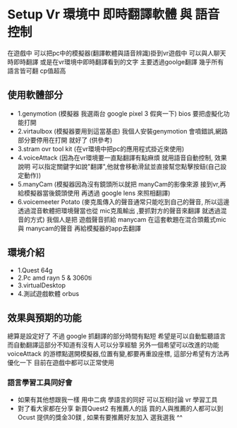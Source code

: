# Setup Vr 環境中 即時翻譯軟體 與 語音控制

在遊戲中 可以把pc中的模擬器(翻譯軟體與語音辨識)掛到vr遊戲中
可以與人聊天時即時翻譯 或是在vr環境中即時翻譯看到的文字
主要透過goolge翻譯 幾乎所有語言皆可翻   cp值超高

## 使用軟體部分

* 1.genymotion (模擬器 我選兩台 google pixel 3 假爽一下) bios 要把虛擬化功能打開
* 2.virtaulbox (模擬器要用到這當基底) 我個人安裝genymotion 會噴錯誤,網路部分要停用在打開 就好了 (供參考)
* 3.stram ovr tool kit (在vr環境中把pc的應用程式掛近來使用)
* 4.voiceAttack (因為在vr環境要一直點翻譯有點麻煩 就用語音自動控制, 效果說明  可以指定關鍵字如說"翻譯",他就會移動滑鼠並直接幫您點擊按鈕(自己設定動作))
* 5.manyCam (模擬器因為沒有鏡頭所以就把 manyCam的影像來源 接到vr,再給模擬器當後鏡頭使用 再透過 google lens 來照相翻譯)
* 6.voicemeeter Potato (麥克風傳入的聲音通常只能吃到自己的聲音, 所以這邊透過混音軟體把環境聲當也從 mic克風輸出 ,要抓對方的聲音來翻譯 就透過混音的方式) 我個人是把 遊戲聲音抓給 manycam 在這套軟題在混合頭戴式mic 與 manycam的聲音 再給模擬器的app去翻譯

## 環境介紹

* 1.Quest 64g
* 2.Pc amd rayn 5 & 3060ti
* 3.virtualDesktop
* 4.測試遊戲軟體 orbus


## 效果與預期的功能

總算是設定好了  不過 google 抓翻譯的部分時間有點短 希望是可以自動監聽語言而自動翻譯這部分不知道有沒有人可以分享經驗
另外一個希望可以改進的功能 voiceAttack 的游標點選開模擬器,位置有變,都要再重設座標, 這部分希望有方法再優化一下
目前在遊戲中都可以正常使用 


### 語言學習工具同好會

* 如果有其他想跟我一樣 用中二病 學語言的同好 可以互相討論 vr 學習工具
* 對了看大家都在分享 新買Quest2 有推薦人的話 買的人與推薦的人都可以到Ocust 提供的獎金30鎂 , 如果有要推薦好友加入  選我選我 ^^

